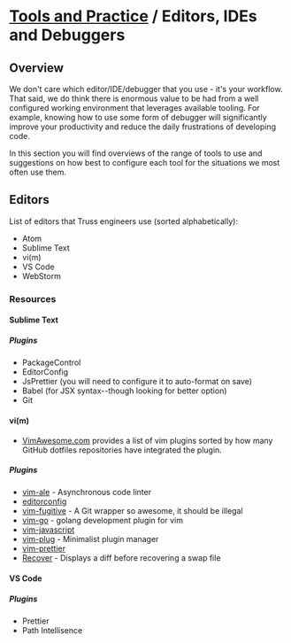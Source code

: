 # [Tools and Practice](../README.md) / Editors, IDEs and Debuggers

## Overview

We don't care which editor/IDE/debugger that you use - it's your workflow. That said, we do think there is enormous value to be had from a well configured working environment that leverages available tooling. For example, knowing how to use some form of debugger will significantly improve your productivity and reduce the daily frustrations of developing code.

In this section you will find overviews of the range of tools to use and suggestions on how best to configure each tool for the situations we most often use them.

## Editors

List of editors that Truss engineers use (sorted alphabetically):

* Atom
* Sublime Text
* vi(m)
* VS Code
* WebStorm

### Resources

#### Sublime Text

##### Plugins

* PackageControl
* EditorConfig
* JsPrettier (you will need to configure it to auto-format on save)
* Babel (for JSX syntax--though looking for better option)
* Git

#### vi(m)

* [VimAwesome.com](https://vimawesome.com/) provides a list of vim plugins sorted by how many GitHub dotfiles repositories have integrated the plugin.

##### Plugins

* [vim-ale](github.com:w0rp/ale) - Asynchronous code linter
* [editorconfig](editorconfig/editorconfig-vim.git)
* [vim-fugitive](github.com:tpope/vim-fugitive) - A Git wrapper so awesome, it should be illegal
* [vim-go](github:fatih/vim-go) - golang development plugin for vim
* [vim-javascript](pangloss/vim-javascript.git)
* [vim-plug](github.com:junegunn/vim-plug) - Minimalist plugin manager
* [vim-prettier](github.com:prettier/vim-prettier)
* [Recover](github.com:chrisbra/Recover.vim) - Displays a diff before recovering a swap file

#### VS Code

##### Plugins

* Prettier
* Path Intellisence
